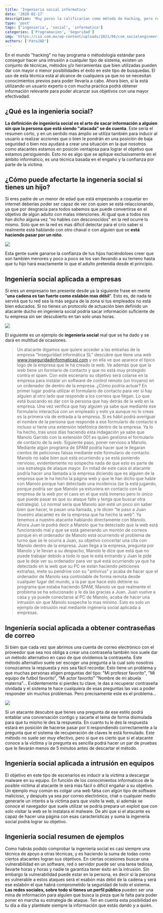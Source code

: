 ```yaml
---
title: 'Ingenieria social informatica'
date: '2020-02-17'
description: 'Muy pocos la calificarían como método de hacking, pero realmente es una técnia que da resultados por si sola y que puede apoyar a otras muchas para lograr un objetivo.'
type: 'post'
tags: ['ingenieria', 'social', 'informatica']
categories: ['Programacion', 'Seguridad']
img: 'https://cio.com.mx/wp-content/uploads/2021/06/csm_socialengineering_grn_a5d92ecb20.jpg'
authors: ['PatoJAD']
---
```


En el mundo "hacking" no hay programa o métodología estándar para conseguir hacer una intrusión a cualquier tipo de sistema, existen un conjunto de técnicas, métodos y/o herramientas que bien utilizadas pueden dar con mayor o menor posibilidades el éxito en este tipo de busquedas. El uso de esta técnica está al alcance de cualquiera ya que no se necesitan conocimientos previos para poder llevarla a cabo. Ahora bien, si la está utilizando un usuario experto o con mucha practica podrá obtener información relevante para poder alcanzar sus objetivos con una mayor efectivadad.

## ¿Qué es la ingenieria social?

**La definición de ingeniería social es el arte de sacar información a alguien sin que la persona que está siendo "atacada" se de cuenta**. Este sería el resumen corto, y en un sentido mas ámplio se utiliza también para inducir al usuario a realizar acciones que o bien le pondrán en una posición de baja seguridad o bien nos ayudará a crear una situación en la que nosotros como atacantes estamos en posicón ventajosa para lograr el objetivo que estamos persiguiendo. Esto no es algo que se aplique exclusivamente en el ámbito informático, es una técnica basada en el engaño y la confianza por parte de la víctima.

## ¿Cómo puede afectarte la ingenería social si tienes un hijo?

Si eres padre de un menor de edad que está empezando a coquetar en internet deberías poder ser capaz de ver con quien se está relaccionando, ya que por desgracia para todos sabemos que puede convertirse en el objetivo de algún adulto con malas intenciones. Al igual que a todos nos han dicho alguna vez "no hables con desconocidos" en la red ocurre lo mismo. Solo que en la red es mas dificil detectar para el crío saber si realmente está hablando con otro chaval o con alguien que se **está haciendo pasar por un niño**.

![](http://cursohacker.es/sites/default/files/styles/large/public/images/20140901015913.jpg)

Esta gente suele ganarse la confianza de tus hijos haciéndoloes creer que son también menores y poco a poco se los van llevando a su terreno hasta que tu hijo hará exactamente lo que el adulto pretendía desde el principio.

## Ingeniería social aplicada a empresas

Si eres un empresario ten presente desde ya la siguiente frase en mente "**una cadena es tan fuerte como eslabón mas débil**". Esto es, de nada te servirá que tu red sea la más segura de la zona si tus empleados no está bien educados. Si no tienes un protocolo de actuación bien definido un atacante ducho en ingeniería social podría sacar información suficiente de tu empresa sin ser descubierto en tan solo unas horas.

![](http://cursohacker.es/sites/default/files/images/20140901020210.jpg)

El siguiente es un ejemplo de **ingeniería social** real que se ha dado y se dará en multitud de ocasiones.

> Un atacante digamos que quiere acceder a las entrañas de la empresa "Inseguridad informática SL" descubre que tiene una web www.inseguridadinformaticasl.com y en ella ve que aparece el típico logo de la empresa que le ha creado la web. Ve además que que la web tiene un formlario de contacto y que no está muy protegido contra el spam. Con este escenario su objetivo será colarse en la empresa para instalar un software de control remoto (un troyano) en un ordenador de dentro de la empresa. ¿Cómo podría actuar? En primer lugar podría utilizar el formulario de contacto para ver si hay alguien al otro lado que responde a los correos que llegan. Lo que está buscando es dar con la persona que hay detrás de la web en la empresa. Una vez verifica que hay alguien ya sabe que mediante ese formulario interactúa con un empleado y esto ya aunque no lo creas es la primera vía de entrada a la empresa. Si es hábil podrá averiguar el nombre de la persona que responde a ese formulario de contacto e incluso si tiene una extensión telefónica dentro de la empresa. Ya lo ha hecho, tras unos días haciendo esta indagación ya sabe que Manolo Garrido con la extensión 001 es quien gestiona el formulario de contacto de la web. Siguiente paso, poner nervioso a Manolo. Mediante algún programa de SPAM podría hacer que le llegaran cientos de peticiones falsas mediante este formulario de contacto. Manolo no sabe bien qué está ocurriendo y se está poniendo nervioso, evidentemente no sospecha nada de que esto es parte de una estrategía de ataque mayor. En mitad de este caos el atacante podría hacer una llamada a la empresa diciendo que es alguien de la empresa que le ha hecho la página web y que le han dicho que hable con Manolo porque han detectado una incidencia (se la está jugando, porque podría ser que Manolo ya estuviera en contacto con la empresa de la web por el caos en el que está inmerso pero lo único que puede pasar es que su ataque falle y tenga que buscar otra estrategía). Lo normal sería que Manolo aún esté un poco sin saber bien que hacer, le pasan una llamada, y le dicen "te paso a Juan (nuestro atacante) es de la empresa que ha hecho la web". Ya tenemos a nuestro atacante hablando directamente con Manolo. Ahora Juan le podrá decir a Manolo que ha detectado que la web está funcionando mal y que se está generando un montón de correos porque en el ordenador de Manolo está ocurriendo el problema de turno que se le ocurra a Juan, su objetivo concertar una cita con Manolo dentro de la empresa. Juan llega a la empresa, pregunta por Manolo y le llevan a su despacho, Manolo le dice que está que no puede trabajar debido a todo lo que le está entrando y Juan le pide que le deje ver su ordenador para ver qué está ocurriendo ya que ha detectado en la web que su PC se están haciendo peticiones extrañas, mete su pendrive con su "antivirus" y acaba de hacer que el ordenador de Manolo sea controlable de forma remota desde cualquier lugar del mundo, a la par que hace esto detiene su programa que estaba haciendo SPAM, Manolo ve que realmente el problema se ha solucionado y le da las gracias a Juan. Juan vuelve a casa y ya puede conectarse al PC de Manolo, acaba de hacer una intrusión sin que Manolo sospeche lo mas mínimo. Esto es solo un ejemplo de intrusión real mediante ingenería social aplicada a empresas.

## Ingeniería social aplicada a obtener contraseñas de correo

Si bien que cada vez que abrimos una cuenta de correo electrónico con el proveedor que sea nos obliga a crear una contraseña también nos suele dar un método alternativo en caso de que olvidemos la contraseña. Este método alternativo suele ser escoger una pregunta a la cual solo nosotros conozcamos la respuesta y nos sea fácil recordar. Esto tiene un problema y que muchas personas eligen preguntas del tipo: "Mi profesor favorito", "Mi equipo de futbol favorito", "Mi actor favoríto" "Nombre de mi abuela materna"... Evidentemente si pierdes tu clave, le das a recuperar contraseña olvidada y el sistema te hace cualquiera de esas preguntas las vas a poder responder sin muchos problemas. Pero precisamente este es el problema...

![](https://rincondelgeek.com/wp-content/uploads/2019/01/tecnicas-de-ingenieria-social.png)

Si un atacante descubre que tienes una pregunta de ese estilo podrá entablar una conversación contigo y sacarte el tema de forma disimulada para que tu mismo le des la respuesta. En cuanto tu le des la respuesta estará en posición de hacerse pasar por tí respondiendo correctamente a la pregunta que el sistema de recuperación de claves le está formulado. Este método no suele ser muy efectivo, pero si que es cierto que si el atacante conoce a la víctima y la pregunta es sencilla podrá hacer un par de pruebas que le llevarán menos de 5 minutos antes de descartar el método.

## Ingeniería social aplicada a intrusión en equipos

El objetivo en este tipo de escenarios es inducir a la víctima a descargar malware en su equipo. En función de los conocimientos informaticos de la posible víctima al atacante le será más fácil o difícil engañar a su objetivo. Un ejemplo muy común es colgar una web falsa con algún tipo de software malicioso, y después ya sea por correo electrónico, chat o cualquier medio generarle un interés a la víctima para que visite la web, si además se conoce el navegador que suele utilizar se podría prepara un exploit que con solo visitar la web se le instalara el malware. De ahí que si el atacante es capaz de hacer una página con esas características y suma la ingenería social podrá lograr su objetivo.

## Ingenieria social resumen de ejemplos

Como habrás podido comprobar la ingeniería social es casi siempre una técnica de apoyo a otras técnicas, y es haciendo la suma de todas como ciertos atacantes logran sus objetivos. En ciertas ocasiones buscar una vulnerabilidad en un software, red o servidor puede ser una tarea tediosa, llevarte horas y horas y nadie te garantiza tener éxito en la intrusión. Sin embargo la vulnerabilidad puede estar en la persona, es decir si la persona es vulnerable a estos ataques será el esabón más débil de la cadena y será ese eslabón el que habrá comprometido la seguridad de todo el sistema. **Las redes sociales, sobre todo si tienes un perfil público** pueden ser una mina de información para alguien que busca la pieza que le falta para poder poner en marcha su estrategía de ataque. Ten en cuenta esta posibilidad en tu día a día y plantéate siempre la información que estás dando y a quién.
